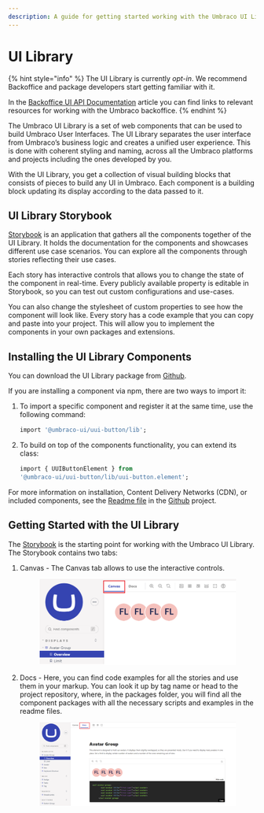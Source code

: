 ```yaml
---
description: A guide for getting started working with the Umbraco UI Library
---
```


# UI Library

{% hint style="info" %}
The UI Library is currently _opt-in_. We recommend Backoffice and package developers start getting familiar with it.

In the [Backoffice UI API Documentation](backoffice-ui-api-documentation.md) article you can find links to relevant resources for working with the Umbraco backoffice.
{% endhint %}

The Umbraco UI Library is a set of web components that can be used to build Umbraco User Interfaces. The UI Library separates the user interface from Umbraco’s business logic and creates a unified user experience. This is done with coherent styling and naming, across all the Umbraco platforms and projects including the ones developed by you.

With the UI Library, you get a collection of visual building blocks that consists of pieces to build any UI in Umbraco. Each component is a building block updating its display according to the data passed to it.

## UI Library Storybook

[Storybook](https://uui.umbraco.com/) is an application that gathers all the components together of the UI Library. It holds the documentation for the components and showcases different use case scenarios. You can explore all the components through stories reflecting their use cases.

Each story has interactive controls that allows you to change the state of the component in real-time. Every publicly available property is editable in Storybook, so you can test out custom configurations and use-cases.

You can also change the stylesheet of custom properties to see how the component will look like. Every story has a code example that you can copy and paste into your project. This will allow you to implement the components in your own packages and extensions.

## Installing the UI Library Components

You can download the UI Library package from [Github](https://github.com/umbraco/Umbraco.UI/tree/dev/packages/uui).

If you are installing a component via npm, there are two ways to import it:

1.  To import a specific component and register it at the same time, use the following command:

    ```sql
    import '@umbraco-ui/uui-button/lib';
    ```
2.  To build on top of the components functionality, you can extend its class:

    ```sql
    import { UUIButtonElement } from 
    '@umbraco-ui/uui-button/lib/uui-button.element';
    ```

For more information on installation, Content Delivery Networks (CDN), or included components, see the [Readme file](https://github.com/umbraco/Umbraco.UI/blob/dev/packages/uui/README.md) in the [Github](https://github.com/umbraco/Umbraco.UI/tree/dev/packages/uui) project.

## Getting Started with the UI Library

The [Storybook](https://uui.umbraco.com/) is the starting point for working with the Umbraco UI Library. The Storybook contains two tabs:

1.  Canvas - The Canvas tab allows to use the interactive controls.

    <figure><img src="../../../10/umbraco-cms/extending/images/Canvas_tab.png" alt=""><figcaption></figcaption></figure>
2.  Docs - Here, you can find code examples for all the stories and use them in your markup. You can look it up by tag name or head to the project repository, where, in the packages folder, you will find all the component packages with all the necessary scripts and examples in the readme files.

    <figure><img src="../../../10/umbraco-cms/extending/images/Docs_tab.png" alt=""><figcaption></figcaption></figure>
